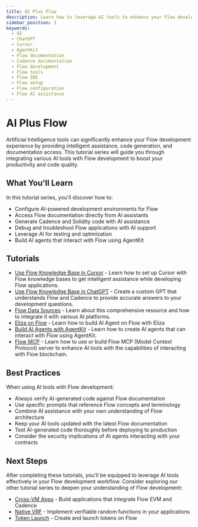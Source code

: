 ```yaml
---
title: AI Plus Flow
description: Learn how to leverage AI tools to enhance your Flow development experience
sidebar_position: 3
keywords:
  - AI
  - ChatGPT
  - Cursor
  - AgentKit
  - Flow documentation
  - Cadence documentation
  - Flow development
  - Flow tools
  - Flow IDE
  - Flow setup
  - Flow configuration
  - Flow AI assistance
---
```


# AI Plus Flow

Artificial Intelligence tools can significantly enhance your Flow development experience by providing intelligent assistance, code generation, and documentation access. This tutorial series will guide you through integrating various AI tools with Flow development to boost your productivity and code quality.

## What You'll Learn

In this tutorial series, you'll discover how to:

- Configure AI-powered development environments for Flow
- Access Flow documentation directly from AI assistants
- Generate Cadence and Solidity code with AI assistance
- Debug and troubleshoot Flow applications with AI support
- Leverage AI for testing and optimization
- Build AI agents that interact with Flow using AgentKit

## Tutorials

- [Use Flow Knowledge Base in Cursor] - Learn how to set up Cursor with Flow knowledge bases to get intelligent assistance while developing Flow applications.
- [Use Flow Knowledge Base in ChatGPT] - Create a custom GPT that understands Flow and Cadence to provide accurate answers to your development questions.
- [Flow Data Sources] - Learn about this comprehensive resource and how to integrate it with various AI platforms.
- [Eliza on Flow] - Learn how to build AI Agent on Flow with Eliza
- [Build AI Agents with AgentKit] - Learn how to create AI agents that can interact with Flow using AgentKit.
- [Flow MCP] - Learn how to use or build Flow MCP (Model Context Protocol) server to enhance AI tools with the capabilities of interacting with Flow blockchain.

## Best Practices

When using AI tools with Flow development:

- Always verify AI-generated code against Flow documentation
- Use specific prompts that reference Flow concepts and terminology
- Combine AI assistance with your own understanding of Flow architecture
- Keep your AI tools updated with the latest Flow documentation
- Test AI-generated code thoroughly before deploying to production
- Consider the security implications of AI agents interacting with your contracts

## Next Steps

After completing these tutorials, you'll be equipped to leverage AI tools effectively in your Flow development workflow. Consider exploring our other tutorial series to deepen your understanding of Flow development:

- [Cross-VM Apps][cross-vm-apps] - Build applications that integrate Flow EVM and Cadence
- [Native VRF][native-vrf] - Implement verifiable random functions in your applications
- [Token Launch][token-launch] - Create and launch tokens on Flow

[Use Flow Knowledge Base in Cursor]: ./cursor/index.md
[Use Flow Knowledge Base in ChatGPT]: ./chatgpt/index.md
[Flow Data Sources]: ./flow-data-sources.md
[Eliza on Flow]: ./eliza/index.md
[Build AI Agents with AgentKit]: ./agentkit-flow-guide.md
[cross-vm-apps]: ../cross-vm-apps/introduction.md
[native-vrf]: ../native-vrf/index.md
[token-launch]: ../token-launch/index.md
[Flow MCP]: ./mcp/index.md
